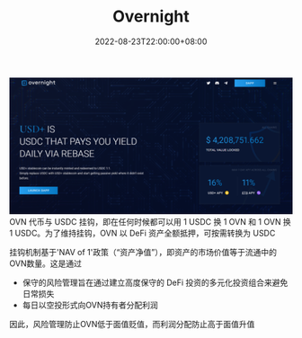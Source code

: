 ﻿---
title: "Overnight"
description: "OVN 代币与 USDC 挂钩，即在任何时候都可以用 1 USDC 换 1 OVN 和 1 OVN 换 1 USDC。为了维持挂钩，OVN 以 DeFi 资产全额抵押，可按需转换为 USDC"
date: 2022-08-23T22:00:00+08:00
lastmod: 2022-08-23T09:00:00+08:00
draft: false
authors: ["Cindy"]
featuredImage: "overnight.png"
tags: ["DeFi","Overnight"]
categories: ["nfts"]
nfts: ["DeFi"]
blockchain: "Polygon"
website: "https://overnight.fi/"
twitter: "https://twitter.com/ovnstable"
discord: "https://discord.com/invite/7dEceNJqPq"
telegram: "https://t.me/overnight_fi"
github: "https://github.com/ovnstable"
youtube: ""
twitch: ""
facebook: ""
instagram: ""
reddit: ""
medium: ""
steam: ""
gitbook: ""
googleplay: ""
appstore: ""
status: "Live"
weight: 
lightgallery: true
toc: true
pinned: false
recommend: false
recommend1: false
---
![image-20220823114311132](image-20220823114311132.png)OVN 代币与 USDC 挂钩，即在任何时候都可以用 1 USDC 换 1 OVN 和 1 OVN 换 1 USDC。为了维持挂钩，OVN 以 DeFi 资产全额抵押，可按需转换为 USDC

挂钩机制基于'NAV of 1'政策（“资产净值”），即资产的市场价值等于流通中的OVN数量。这是通过

- 保守的风险管理旨在通过建立高度保守的 DeFi 投资的多元化投资组合来避免日常损失
- 每日以空投形式向OVN持有者分配利润

因此，风险管理防止OVN低于面值贬值，而利润分配防止高于面值升值